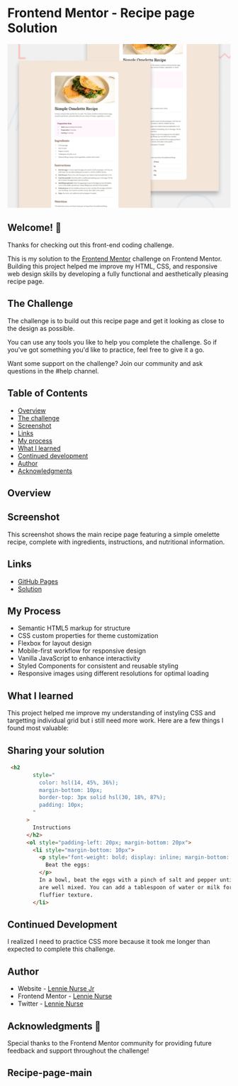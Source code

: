 # Frontend Mentor - Recipe page Solution

![Design preview for the Recipe page coding challenge](./design/desktop-preview.jpg)

## Welcome! 👋

Thanks for checking out this front-end coding challenge.

This is my solution to the [Frontend Mentor](https://www.frontendmentor.io) challenge on Frontend Mentor. Building this project helped me improve my HTML, CSS, and responsive web design skills by developing a fully functional and aesthetically pleasing recipe page.


## The Challenge

The challenge is to build out this recipe page and get it looking as close to the design as possible.

You can use any tools you like to help you complete the challenge. So if you've got something you'd like to practice, feel free to give it a go.

Want some support on the challenge? Join our community and ask questions in the #help channel.




## Table of Contents

- [Overview](#overview)
- [The challenge](#the-challenge)
- [Screenshot](#screenshot)
- [Links](#links)
- [My process](#my-process)
- [What I learned](#what-i-learned)
- [Continued development](#continued-development)
- [Author](#author)
- [Acknowledgments](#acknowledgments)
	   



## Overview

## Screenshot

This screenshot shows the main recipe page featuring a simple omelette recipe, complete with ingredients, instructions, and nutritional information.



## Links

- [GitHub Pages](https://redgh0st1.github.io/Recipe-page-main/)
- [Solution](https://github.com/RedGh0st1/Recipe-page-main)



## My Process

  - Semantic HTML5 markup for structure
  - CSS custom properties for theme customization
  - Flexbox for layout design
  - Mobile-first workflow for responsive design
  - Vanilla JavaScript to enhance interactivity
  - Styled Components for consistent and reusable styling
  - Responsive images using different resolutions for optimal loading



## What I learned

This project helped me improve my understanding of instyling CSS and targetting individual grid but i still need more work. Here are a few things I found most valuable:



## Sharing your solution


```html
 <h2
        style="
          color: hsl(14, 45%, 36%);
          margin-bottom: 10px;
          border-top: 3px solid hsl(30, 18%, 87%);
          padding: 10px;
        "
      >
        Instructions
      </h2>
      <ol style="padding-left: 20px; margin-bottom: 20px">
        <li style="margin-bottom: 10px">
          <p style="font-weight: bold; display: inline; margin-bottom: 20px">
            Beat the eggs:
          </p>
          In a bowl, beat the eggs with a pinch of salt and pepper until they
          are well mixed. You can add a tablespoon of water or milk for a
          fluffier texture.
        </li>
```


## Continued Development

I realized I need to practice CSS more because it took me longer than expected to complete this challenge.


## Author

- Website - [Lennie Nurse Jr](https://yourwebsite.com)
- Frontend Mentor - [Lennie Nurse](https://www.frontendmentor.io/home)
- Twitter - [Lennie Nurse](https://x.com/LennieNurs38597)

  
## Acknowledgments 🚀
Special thanks to the Frontend Mentor community for providing future feedback and support throughout the challenge!

## Recipe-page-main
